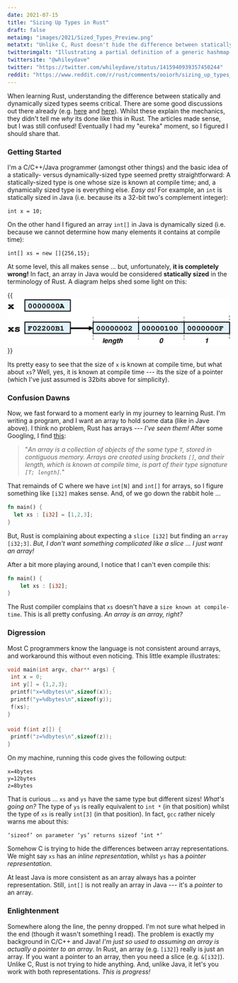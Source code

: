 ```yaml
---
date: 2021-07-15
title: "Sizing Up Types in Rust"
draft: false
metaimg: "images/2021/Sized_Types_Preview.png"
metatxt: "Unlike C, Rust doesn't hide the difference between statically- and dynamically-sized types."
twitterimgalt: "Illustrating a partial definition of a generic hashmap."
twittersite: "@whileydave"
twitter: "https://twitter.com/whileydave/status/1415940939357450244"
reddit: "https://www.reddit.com/r/rust/comments/ooiorh/sizing_up_types_in_rust/"
---
```


When learning Rust, understanding the difference between statically
and dynamically sized types seems critical.  There are some good
discussions out there already
(e.g. [here](https://github.com/pretzelhammer/rust-blog/blob/master/posts/sizedness-in-rust.md)
and [here](https://stackoverflow.com/questions/25740916/how-do-you-actually-use-dynamically-sized-types-in-rust)).  Whilst these explain the mechanics, they didn't tell me
_why_ its done like this in Rust.  The articles made sense, but I was
still confused!  Eventually I had my "eureka" moment, so I figured I
should share that.

### Getting Started

I'm a C/C++/Java programmer (amongst other things) and the basic idea
of a statically- versus dynamically-sized type seemed pretty
straightforward: A statically-sized type is one whose size is known at
compile time; and, a dynamically sized type is everything else.  _Easy
as!_  For example, an `int` is statically sized in Java (i.e. because
its a 32-bit two's complement integer):

```
int x = 10;
```

On the other hand I figured an array `int[]` in Java is dynamically
sized (i.e. because we cannot determine how many elements it contains
at compile time):

```
int[] xs = new []{256,15};
```

At some level, this all makes sense ... but, unfortunately, **it is
completely wrong!** In fact, an array in Java would be considered
**statically sized** in the terminology of Rust.  A diagram helps shed
some light on this:

{{<img class="text-center" src="/images/2021/SizingUpTypes_Java.png" width="600px" alt="Illustrating the layout of an array in Java.">}}

Its pretty easy to see that the size of `x` is known at compile time,
but what about `xs`?  Well, yes, it is known at compile time --- its
the size of a pointer (which I've just assumed is 32bits above for
simplicity).  

### Confusion Dawns

Now, we fast forward to a moment early in my journey to learning Rust.
I'm writing a program, and I want an array to hold some data (like in
Jave above).  I think no problem, Rust has arrays --- _I've seen
them!_ After some Googling, I find
[this](https://doc.rust-lang.org/rust-by-example/primitives/array.html):

> "_An array is a collection of objects of the same type `T`, stored in contiguous memory. Arrays are created using brackets `[]`, and their length, which is known at compile time, is part of their type signature `[T; length]`._"

That remainds of C where we have `int[N]` and `int[]` for arrays, so I
figure something like `[i32]` makes sense.  And, of we go down the rabbit hole ...

```rust
fn main() {
  let xs : [i32] = [1,2,3];
}
```

But, Rust is complaining about expecting a `slice [i32]` but finding
an `array [i32;3]`.  _But, I don't want something complicated like a
slice ... I just want an array!_

After a bit more playing around, I notice that I can't even compile this:

```rust
fn main() {
    let xs : [i32];
}
```

The Rust compiler complains that `xs` doesn't have a `size known at
compile-time`.  This is all pretty confusing.  _An array is an array,
right?_

### Digression

Most C programmers know the language is not consistent around arrays,
and workaround this without even noticing.  This little example
illustrates:

```c
void main(int argv, char** args) {
 int x = 0;
 int y[] = {1,2,3};
 printf("x=%dbytes\n",sizeof(x));
 printf("y=%dbytes\n",sizeof(y));
 f(xs);
}

void f(int z[]) {
 printf("z=%dbytes\n",sizeof(z));
}
```

On my machine, running this code gives the following output:

```
x=4bytes
y=12bytes
z=8bytes
```

That is curious ... `xs` and `ys` have the same type but different
sizes!  _What's going on?_ The type of `ys` is really equivalent to
`int *` (in that position) whilst the type of `xs` is really `int[3]`
(in that position).  In fact, `gcc` rather nicely warns me about this:

```
‘sizeof’ on parameter ‘ys’ returns sizeof ‘int *’
```

Somehow C is trying to hide the differences between array
representations.  We might say `xs` has an _inline representation_,
whilst `ys` has a _pointer representation_.  

At least Java is more consistent as an array always has a pointer
representation.  Still, `int[]` is not really an array in Java ---
it's a _pointer_ to an array.

### Enlightenment

Somewhere along the line, the penny dropped.  I'm not sure what helped
in the end (though it wasn't something I read).  The problem is
exactly my background in C/C++ and Java!  _I'm just so used to
assuming an array is actually a pointer to an array_.  In Rust, an
array (e.g. `[i32]`) really is just an array.  If you want a pointer
to an array, then you need a slice (e.g. `&[i32]`).  Unlike C, Rust is
not trying to hide anything.  And, unlike Java, it let's you work with
both representations.  _This is progress!_
